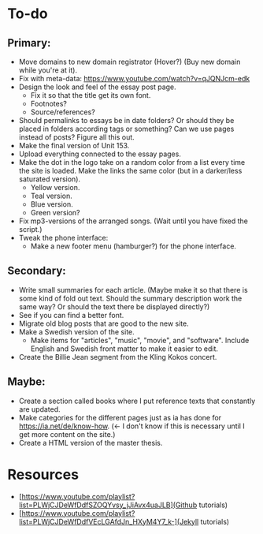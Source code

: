 # To-do

## Primary:
- Move domains to new domain registrator (Hover?) (Buy new domain while you're at it).
- Fix with meta-data: https://www.youtube.com/watch?v=qJQNJcm-edk
- Design the look and feel of the essay post page.
	- Fix it so that the title get its own font.
	- Footnotes?
	- Source/references?
- Should permalinks to essays be in date folders? Or should they be placed in folders according tags or something? Can we use pages instead of posts? Figure all this out.
- Make the final version of Unit 153.
- Upload everything connected to the essay pages.
- Make the dot in the logo take on a random color from a list every time the site is loaded. Make the links the same color (but in a darker/less saturated version).
	- Yellow version.
	- Teal version.
	- Blue version.
	- Green version?
- Fix mp3-versions of the arranged songs. (Wait until you have fixed the script.)
- Tweak the phone interface:
	- Make a new footer menu (hamburger?) for the phone interface.


## Secondary:
- Write small summaries for each article. (Maybe make it so that there is some kind of fold out text. Should the summary description work the same way? Or should the text there be displayed directly?)
- See if you can find a better font.
- Migrate old blog posts that are good to the new site.
- Make a Swedish version of the site.
	- Make items for "articles", "music", "movie", and "software". Include English and Swedish front matter to make it easier to edit.
- Create the Billie Jean segment from the Kling Kokos concert.


## Maybe:
- Create a section called books where I put reference texts that constantly are updated.
- Make categories for the different pages just as ia has done for https://ia.net/de/know-how. (<- I don't know if this is necessary until I get more content on the site.)
- Create a HTML version of the master thesis. 


# Resources

- [https://www.youtube.com/playlist?list=PLWjCJDeWfDdfSZOQYvsy_jJiAvx4uaJLB](Github tutorials)
- [https://www.youtube.com/playlist?list=PLWjCJDeWfDdfVEcLGAfdJn_HXyM4Y7_k-](Jekyll tutorials)